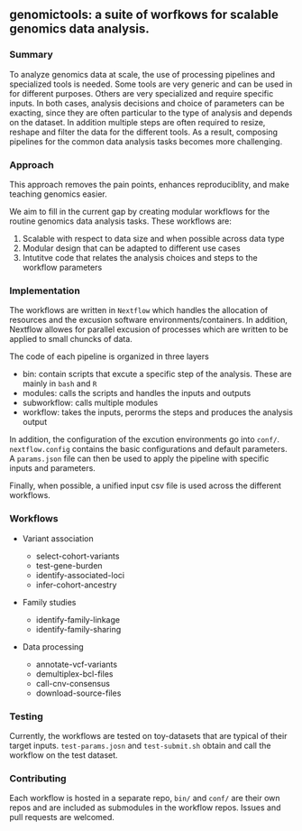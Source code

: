 ## **genomictools**: a suite of worfkows for scalable genomics data analysis. 

### Summary

To analyze genomics data at scale, the use of processing pipelines and specialized tools is needed.
Some tools are very generic and can be used in for different purposes. Others are very specialized
and require specific inputs. In both cases, analysis decisions and choice of parameters can be
exacting, since they are often particular to the type of analysis and depends on the dataset.
In addition multiple steps are often required to resize, reshape and filter the data for the 
different tools. As a result, composing pipelines for the common data analysis tasks becomes more
challenging. 

### Approach

This approach removes the pain points, enhances reproduciblity, and make teaching genomics easier.

We aim to fill in the current gap by creating modular workflows for the routine genomics data
analysis tasks. These workflows are:

1. Scalable with respect to data size and when possible across data type
2. Modular design that can be adapted to different use cases
3. Intutitve code that relates the analysis choices and steps to the workflow parameters

### Implementation

The workflows are written in `Nextflow` which handles the allocation of resources and the excusion
software environments/containers. In addition, Nextflow allowes for parallel excusion of processes
which are written to be applied to small chuncks of data.

The code of each pipeline is organized in three layers

- bin: contain scripts that excute a specific step of the analysis. These are mainly in `bash` and `R`
- modules: calls the scripts and handles the inputs and outputs
- subworkflow: calls multiple modules
- workflow: takes the inputs, perorms the steps and produces the analysis output

In addition, the configuration of the excution environments go into `conf/`. `nextflow.config`
contains the basic configurations and default parameters. A `params.json` file can then be used to
apply the pipeline with specific inputs and parameters.

Finally, when possible, a unified input csv file is used across the different workflows.

### Workflows

- Variant association
  - select-cohort-variants
  - test-gene-burden
  - identify-associated-loci
  - infer-cohort-ancestry
  
- Family studies
  - identify-family-linkage
  - identify-family-sharing

- Data processing
  - annotate-vcf-variants
  - demultiplex-bcl-files 
  - call-cnv-consensus
  - download-source-files

### Testing

Currently, the workflows are tested on toy-datasets that are typical of their target inputs. 
`test-params.josn` and `test-submit.sh` obtain and call the workflow on the test dataset.

### Contributing

Each workflow is hosted in a separate repo, `bin/` and `conf/` are their own repos and are
included as submodules in the workflow repos. Issues and pull requests are welcomed.
